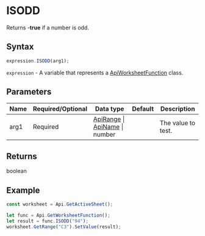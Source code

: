 # ISODD

Returns -**true** if a number is odd.

## Syntax

```javascript
expression.ISODD(arg1);
```

`expression` - A variable that represents a [ApiWorksheetFunction](../ApiWorksheetFunction.md) class.

## Parameters

| **Name** | **Required/Optional** | **Data type** | **Default** | **Description** |
| ------------- | ------------- | ------------- | ------------- | ------------- |
| arg1 | Required | [ApiRange](../../ApiRange/ApiRange.md) \| [ApiName](../../ApiName/ApiName.md) \| number |  | The value to test. |

## Returns

boolean

## Example



```javascript editor-
const worksheet = Api.GetActiveSheet();

let func = Api.GetWorksheetFunction();
let result = func.ISODD("94");
worksheet.GetRange("C3").SetValue(result);

```
